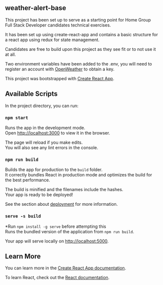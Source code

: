 ## weather-alert-base

This project has been set up to serve as a starting point for Home Group Full Stack Developer candidates technical exercises.

It has been set up using create-react-app and contains a basic structure for a react app using redux for state management.

Candidates are free to build upon this project as they see fit or to not use it at all.

Two environment variables have been added to the .env, you will need to register an account with [OpenWeather](https://openweathermap.org/guide) to obtain a key.

This project was bootstrapped with [Create React App](https://github.com/facebook/create-react-app).

## Available Scripts

In the project directory, you can run:

### `npm start`

Runs the app in the development mode.<br />
Open [http://localhost:3000](http://localhost:3000) to view it in the browser.

The page will reload if you make edits.<br />
You will also see any lint errors in the console.

### `npm run build`

Builds the app for production to the `build` folder.<br />
It correctly bundles React in production mode and optimizes the build for the best performance.

The build is minified and the filenames include the hashes.<br />
Your app is ready to be deployed!

See the section about [deployment](https://facebook.github.io/create-react-app/docs/deployment) for more information.

### `serve -s build`

\*Run `npm install -g serve` before attempting this<br />
Runs the bundled version of the application from `npm run build`.

Your app will serve locally on [http://localhost:5000](http://localhost:5000).

## Learn More

You can learn more in the [Create React App documentation](https://facebook.github.io/create-react-app/docs/getting-started).

To learn React, check out the [React documentation](https://reactjs.org/).

